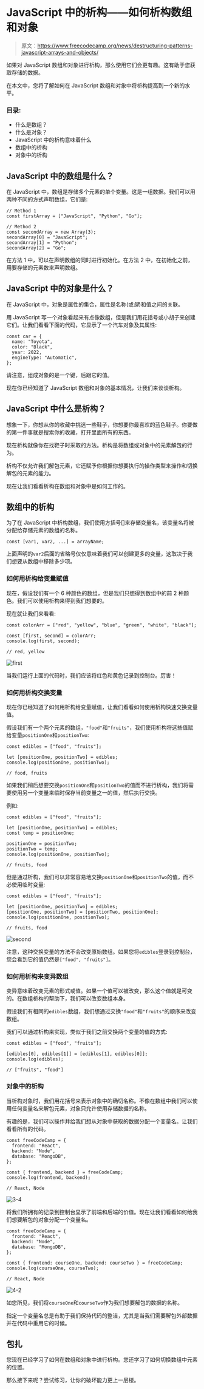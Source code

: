 # JavaScript 中的析构——如何析构数组和对象

> 原文：<https://www.freecodecamp.org/news/destructuring-patterns-javascript-arrays-and-objects/>

如果对 JavaScript 数组和对象进行析构，那么使用它们会更有趣。这有助于您获取存储的数据。

在本文中，您将了解如何在 JavaScript 数组和对象中将析构提高到一个新的水平。

### 目录:

*   什么是数组？
*   什么是对象？
*   JavaScript 中的析构意味着什么
*   数组中的析构
*   对象中的析构

## JavaScript 中的数组是什么？

在 JavaScript 中，数组是存储多个元素的单个变量。这是一组数据。我们可以用两种不同的方式声明数组，它们是:

```
// Method 1
const firstArray = ["JavaScript", "Python", "Go"];

// Method 2
const secondArray = new Array(3);
secondArray[0] = "JavaScript";
secondArray[1] = "Python";
secondArray[2] = "Go"; 
```

在方法 1 中，可以在声明数组的同时进行初始化。在方法 2 中，在初始化之前，用要存储的元素数来声明数组。

## JavaScript 中的对象是什么？

在 JavaScript 中，对象是属性的集合，属性是名称(或*键*)和值之间的关联。

用 JavaScript 写一个对象看起来有点像数组，但是我们用花括号或小胡子来创建它们。让我们看看下面的代码，它显示了一个汽车对象及其属性:

```
const car = {
  name: "Toyota",
  color: "Black",
  year: 2022,
  engineType: "Automatic",
}; 
```

请注意，组成对象的是一个键，后跟它的值。

现在你已经知道了 JavaScript 数组和对象的基本情况，让我们来谈谈析构。

## JavaScript 中什么是析构？

想象一下，你想从你的收藏中挑选一些鞋子，你想要你最喜欢的蓝色鞋子。你要做的第一件事就是搜索你的收藏，打开里面所有的东西。

现在析构就像你在找鞋子时采取的方法。析构是将数组或对象中的元素解包的行为。

析构不仅允许我们解包元素，它还赋予你根据你想要执行的操作类型来操作和切换解包的元素的能力。

现在让我们看看析构在数组和对象中是如何工作的。

## 数组中的析构

为了在 JavaScript 中析构数组，我们使用方括号[]来存储变量名，该变量名将被分配给存储元素的数组的名称。

```
const [var1, var2, ...] = arrayName; 
```

上面声明的`var2`后面的省略号仅仅意味着我们可以创建更多的变量，这取决于我们想要从数组中移除多少项。

### 如何用析构给变量赋值

现在，假设我们有一个 6 种颜色的数组，但是我们只想得到数组中的前 2 种颜色。我们可以使用析构来得到我们想要的。

现在就让我们来看看:

```
const colorArr = ["red", "yellow", "blue", "green", "white", "black"];

const [first, second] = colorArr;
console.log(first, second);

// red, yellow 
```

![first](img/1948bd8a279979e94934692c7595b9c9.png)

当我们运行上面的代码时，我们应该将红色和黄色记录到控制台。厉害！

### 如何用析构交换变量

现在你已经知道了如何用析构给变量赋值，让我们看看如何使用析构快速交换变量值。

假设我们有一个两个元素的数组，`"food"`和`"fruits"`，我们使用析构将这些值赋给变量`positionOne`和`positionTwo`:

```
const edibles = ["food", "fruits"];

let [positionOne, positionTwo] = edibles;
console.log(positionOne, positionTwo);

// food, fruits 
```

如果我们稍后想要交换`positionOne`和`positionTwo`的值而不进行析构，我们将需要使用另一个变量来临时保存当前变量之一的值，然后执行交换。

例如:

```
const edibles = ["food", "fruits"];

let [positionOne, positionTwo] = edibles;
const temp = positionOne;

positionOne = positionTwo;
positionTwo = temp;
console.log(positionOne, positionTwo);

// fruits, food 
```

但是通过析构，我们可以非常容易地交换`positionOne`和`positionTwo`的值，而不必使用临时变量:

```
const edibles = ["food", "fruits"];

let [positionOne, positionTwo] = edibles;
[positionOne, positionTwo] = [positionTwo, positionOne];
console.log(positionOne, positionTwo);

// fruits, food 
```

![second](img/9642e60a5e2aee4ae610b18d76a19905.png)

注意，这种交换变量的方法不会改变原始数组。如果您将`edibles`登录到控制台，您会看到它的值仍然是`["food", "fruits"]`。

### 如何用析构来变异数组

变异意味着改变元素的形式或值。如果一个值可以被改变，那么这个值就是可变的。在数组析构的帮助下，我们可以改变数组本身。

假设我们有相同的`edibles`数组，我们想通过交换`"food"`和`"fruits"`的顺序来改变数组。

我们可以通过析构来实现，类似于我们之前交换两个变量的值的方式:

```
const edibles = ["food", "fruits"];

[edibles[0], edibles[1]] = [edibles[1], edibles[0]];
console.log(edibles);

// ["fruits", "food"] 
```

### 对象中的析构

当析构对象时，我们用花括号来表示对象中的确切名称。不像在数组中我们可以使用任何变量名来解包元素，对象只允许使用存储数据的名称。

有趣的是，我们可以操作并给我们想从对象中获取的数据分配一个变量名。让我们看看所有的代码。

```
const freeCodeCamp = {
  frontend: "React",
  backend: "Node",
  database: "MongoDB",
};

const { frontend, backend } = freeCodeCamp;
console.log(frontend, backend);

// React, Node 
```

![3-4](img/bb6a946c7ba3503522821a73275c9856.png)

将我们所拥有的记录到控制台显示了前端和后端的价值。现在让我们看看如何给我们想要解包的对象分配一个变量名。

```
const freeCodeCamp = {
  frontend: "React",
  backend: "Node",
  database: "MongoDB",
};

const { frontend: courseOne, backend: courseTwo } = freeCodeCamp;
console.log(courseOne, courseTwo);

// React, Node 
```

![4-2](img/f00215f86a4031934a331c5a0575c0f0.png)

如您所见，我们将`courseOne`和`courseTwo`作为我们想要解包的数据的名称。

指定一个变量名总是有助于我们保持代码的整洁，尤其是当我们需要解包外部数据并在代码中重用它的时候。

## 包扎

您现在已经学习了如何在数组和对象中进行析构。您还学习了如何切换数组中元素的位置。

那么接下来呢？尝试练习，让你的破坏能力更上一层楼。